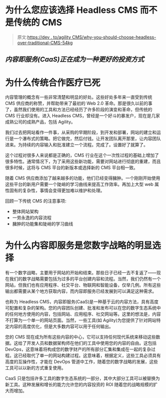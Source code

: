 # 为什么您应该选择 Headless CMS 而不是传统的 CMS

> 原文:[https://dev . to/agility CMS/why-you-should-choose-headless-over-traditional-CMS-54kg](https://dev.to/agilitycms/why-you-should-choose-headless-over-traditional-cms-54kg)

## [](#content-as-a-service-caas-is-emerging-as-a-much-better-investment)*内容即服务(CaaS)正在成为一种更好的投资方式*

# [](#why-traditional-cms-is-dead)为什么传统合作医疗已死

内容管理的概念有一些非常清楚和明显的好处。这些好处多年来一直受到传统 CMS 供应商的称赞，并帮助带来了最初的 Web 2.0 革命。那是很久以前的事了，虽然我们使用的工具和方法已经经历了许多阶段的演变和革命，但传统的 CMS 行业却没有。进入 Headless CMS，曾经是一个好斗的暴发户，现在是几家成熟公司的成熟产品，包括 Agility。

我们过去把网站看作一件事，从采购的早期阶段，到开发和部署，网站的建立和运行是一个瀑布式的策略。把它做完，然后付钱。让开发团队离开那里，让内容团队进来。为持续的内容输入和批准建立一个流程。完成了。设置好了就算了。

这个过程对很多人来说都是正确的，CMS 行业在这个一次性过程的基础上增加了很多特性。通常情况下，为了采用这些新功能，需要对网站进行彻底的重建，而且很多时候，这将与 CMS 平台的新版本或选择新的 CMS 平台相一致。

随着 CMS 供应商添加了越来越多的功能，他们已经变得臃肿。一个刚刚开始使用这些平台的新用户需要一个陡峭的学习曲线来提高工作效率。再加上大型 web 属性固有的复杂性，事情会变得更加难以维护和处理。

回顾一下传统 CMS 的注意事项:

*   整体网站架构
*   一劳永逸的内容流程
*   臃肿的功能集和陡峭的学习曲线

# [](#why-content-as-a-service-is-the-obvious-choice-for-your-digital-strategy)为什么内容即服务是您数字战略的明显选择

有一个数字战略，主要用于网站的开始和结束。那些日子已经一去不复返了——现在我们的数字战略需要包括为过多的平台创建内容和流程。当然，我们仍然有一个网站，但我们也有应用程序、社交平台、物联网和智能设备，仅举几例。所有这些输出都需要从某个地方获取内容，而内容即服务已经发展到可以满足这种需求。

也称为 Headless CMS，内容即服务(CaaS)是一种基于云的内容方法，具有高度可配置和复杂的架构。您的内容团队创建、批准和发布可以在您的数字生态系统中的任何地方使用的内容，包括网站、应用程序、社交网站等。这里的想法是，内容不打算为一个单一的网站页面。当然，一些工具(如 Agility)为您提供了针对网站特定内容的高度优化，但是大多数内容可以用于任何输出。

您的 CMS 现在成为所有这些内容的中心，它可以支持任何现代系统来移动这些数据。这给了开发人员和数据架构师在他们的工具中使用您的内容的自由。这包括 DevOps，这意味着将构成您的数字财产的所有部分汇集和集成在一起的复杂过程。这已经取代了单一的网站构建过程。这意味着，根据定义，这些工具必须具有高度的互操作性，才能在 DevOps 管道中工作，随着您的数字战略的发展，这些工具可以以新的方式重复使用。

CaaS 只是包括许多工具的数字生态系统的一部分，其中大部分工具可以被替换为新工具。这种发展和增长的能力允许您的内容投资的 ROI 随着您的战略规模的扩大而增加。